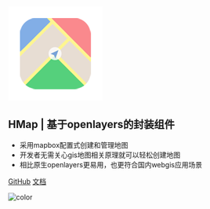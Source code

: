 <!-- _coverpage.md -->

![logo](./assets/logo.png)

## HMap  |  基于openlayers的封装组件

- 采用mapbox配置式创建和管理地图
- 开发者无需关心gis地图相关原理就可以轻松创建地图
- 相比原生openlayers更易用，也更符合国内webgis应用场景

[GitHub](https://github.com/sakitam-fdd/HMap)
[文档](/zh-cn/introduction/install)

![color](#e4fff7)
